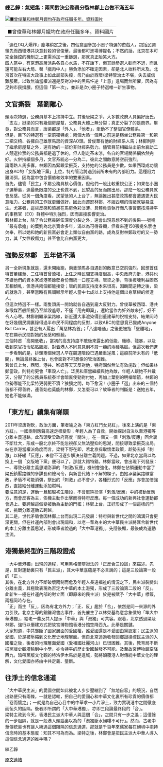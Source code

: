 ### [練乙錚](http://hktext.blogspot.com/search/label/%E7%B7%B4%E4%B9%99%E9%8C%9A)：氣短集：兩司對決公務員分裂林鄭上台做不滿五年

[![](https://farm1.staticflickr.com/769/32507931485_484663f841_o.jpg "■曾俊華和林鄭月娥均在政府任職多年。資料圖片")](https://farm1.staticflickr.com/769/32507931485_484663f841_o.jpg)
<table>
<colgroup>
<col width="100%" />
</colgroup>
<tbody>
<tr class="odd">
<td><div>
■曾俊華和林鄭月娥均在政府任職多年。資料圖片
</div></td>
</tr>
</tbody>
</table>

「連任DQ大爆炸」塵埃稍定之後，四個意圖參加小圈子特選的遊戲人，包括民調領先而西環港共決意封殺的曾俊華，最後都可進場博提名；不然的話，北京在本可完全操控的機制之上更需添加一重篩選，那就真正貽笑大方。  
四人當中，有京港高層派系各自心水馬，不在話下，但其餘參選人勸而不退，而且還可能左右大局、替「戲肉中人」勝負添加不確定因素，卻是北人始料所未及。北京首次在特區大政事上如此局部失控，毋乃由於西環/梁特管治太不堪，失去威信難服眾，以致無論當權派還是反對派中的黑馬忤逆「上意」進場而無所懼，因為有足夠市民撐腰。但這個「第一次」，並非是次小圈子特選唯一新生事物。

文官撕裂　葉劉離心
------------------

頭兩次特選，公務員基本上抱持中立。其後唐梁之爭，大多數政府人員偏好唐氏，「支左」挺梁的只有幾個房屋幫，公務員大體上無分裂；真正分裂了的是商界。畢竟，對公務員而言，唐梁都是「外人」、「他者」，牽動不了整個官僚體系。  
但是，目下的特選有一空前獨特處：兩個大熱一個月之前還是穩坐公務員第一和第二把交椅、各擁自己雄厚馬房的資深AO頭。曾俊華有他的財經系人馬；林鄭則除了繼承房屋幫之外，還有她的一部份非財經系勢力。儘管目前相繼站出前台襄助二人競選拉票的公務員都是退了休的，但人剛走茶未涼，各自的官場關係網依然完好。火併持續個多月，文官系統必一分為二，彼此之間敵意將空前強烈。  
論兩路人馬多寡，林鄭因為緊跟梁振英，支持她的公務員是少數。如果西環成功讓出身AO的「女版地下黨」上位，特府管治將遇到前所未有的內部阻力。這種阻力難消弭，因為當中包含價值和效率的雙重因素。  
首先，儘管「民主」不屬公務員核心價值，但他們一般比較重視公正；如果在小圈子選舉裏，連最低限度的公正也做不到，民望高的反而踢出局，那麼一般公務員就會反感。從另一個角度看，民望低的人上台了，無論推出甚麼政策都會遭遇更大民意阻力，公務員的工作就更難做好，因此而遷怒林鄭、不服西環的情緒就容易滋生。尤甚者，這些反感和憤懣在馬房色彩淡薄、具體負責執行而凡事習慣按規持平的事務官（EO）群體中特別強烈，因而直接影響吏治。  
若林鄭上台，除了令公務員隊伍深度分裂之外，還會出現意想不到的後果──號稱「最有承擔」的葉劉為北京賣命多年，滿以為可得眷顧，但看來連150張提名票也欠奉，所以她和她的新民黨必會走上類似自由黨的路，成為反對林鄭政府的又一勢力，其「女性殺傷力」甚至會比自由黨更大。

強勢反林鄭　五年做不滿
----------------------

另一全新現象就是，還未開始跑，兩隻頭馬各自遇到的敵意已空前強烈。回想首任特首董建華、二任特首曾蔭權，上任之時民間支持度很高，中央政府力挺，港共也不嫌他們的資本家或港英餘孽身份而統一口徑支持。唐梁之爭，背後板塊利益固然互相傾軋，但港共兩個都能接受；唐的民調支持度本來很高，因醜聞逆轉之後，梁的就急升，甚至當時有民調顯示年輕人當中七成以上支持他這個出身草根的候選人。  
但這次特選不一樣。兩隻頭馬一開始就各自遇到龐大反對力。曾俊華被西環、港共和喉媒百般阻撓乃至詆毀羞辱，不僅「用完即棄」，還給當作內奸外敵來打，好不令人心寒。林鄭則繼承梁路線，新近還大事渲染得到董建華的祝福支持，結果同時在好幾個民調裏錄得過半市民不同程度的反對，以致ABC的意思竟已變成Anyone
But
Carrie，甚至有人罵出「萬惡林為首」；「八達唔通」之後更被指「堅離地」，在在顯示民間對她的反感和輕藐。  
三個特首「高開低收」，當初的高支持度不敵後來露出的低能、庸碌、殘暴，以及收到京官指令貼貼服服、對着港人不同意見則不屑一顧的兩種嘴臉。但這次我們進一步看到的是，排頭兩個候選人早在競選階段已遇嚴重逆風；這般前所未有的「低開」，無論最終誰上台，也會面對不可想像的管治困難。  
若曾氏上台，西環、港共、喉媒等天天反對他，特府固然無法有效施政；但如果林鄭當政，則特府更會「車毀人亡」。泛民和唐營繼續與她為敵，年輕人跟她不共戴天，分裂了的公務員系統泰半會暗裏使勁對付她，再加上葉劉的明槍暗箭，林鄭的位勢哪能不比梁特更弱更不濟？狼狽之間，每下愈況！小圈子「選」出來的三個特首都不得善終，連善始也莫能的林鄭，又怎麼可以？故筆者的判斷是：送她五年，她也不能做滿。

「東方紅」續集有睇頭
--------------------

2011年梁唐對砍，政治方面，筆者喻之為「東方紅鬥女兒紅」，後來上演的是「東方紅」，一國兩制應聲高速走樣變形；年輕人為了自救，開始探討自決以至港獨等分離主義道路。此苗頭受梁政府高度「關注」，在一個又一個「刺激/反應」回合裏不斷壯大，形成一股北京終不能忽視卻又無法壓抑的思潮，間接導致梁振英出局。  
站在京港當權派角度而言，梁特下野在即，若北京採取懷柔政策，趁勢去掉「刺激」以紓緩「反應」，未嘗不可逐步解決分離主義問題。不過，如果北京當局以為換上一個「女版地下黨」便可以了，那就大錯特錯。林鄭當政，會出現下列發展：  
一、導致分離主義思潮澎湃的「刺激/反應」機制會強化。林鄭在佔領運動中當了梁氏鎮壓路線的參謀長和總司令，與新世代結下不解的樑子。由她承襲梁路線當政，矛盾不可能消弭，祭出的「刺激」必不會少，各種形式的「反應」亦會加倍強烈，直接給分離運動添加燃料。  
要注意的是，運動一旦超越初生階段，不會單純扮演「刺激/反應」中的被動反應方，而會反客為主，俟機主動作出擊而待特府反應。每一個成功的新興社會運動都會遇上、要跨越這個變被動為主動的門檻；林鄭上台，正好形成了一個這樣的門檻，挑戰分離運動去跨越。  
其二是，世代矛盾會因林鄭上台而出現二元發展：特府與新世代之間的鴻溝只會更深更闊，但在社運內部則會出現調和，以老一輩為主的大中華民主派將匯合新世代的本土分離主義思潮，形成筆者說過的「大中華港獨」，先隱後顯，最後成為運動主流。

港獨最終型的三階段證成
----------------------

「大中華港獨」出現的過程，可用黑格爾辯證法的「正反合三段論」來描述。先是，反對運動裏只有「民主派」，其大中華底蘊是不必言說的；這是三段論第一段的「正」。  
其後，在北方外力不斷破壞兩制而危及年輕人長遠福祉的情況之下，民主派裂變出分離主義，其極致表現為否定大中華的本土港獨，形成了三段論第二段的「反」。此新生一極在社運內部的對立面（即原來的民主派）於是被賦予「大中華」標籤，兩極同時存在。  
「正」而生「反」，因為有北方外力；「正、反」趨於「合」，依然是同一來源的外力引致。北京主導的銅鑼灣書店事件，首先催生了以林榮基為意念象徵的「準大中華港獨」，給老一輩反共人提示「中華」與「港獨」可共容。跟着，北京透過梁及林鄭，強行以僭建方式把故宮博物館香港分館空降西九。此舉是關鍵。  
大家知道，中共壟斷了國家層面的愛國權，誰愛國還是不愛國由黨認定；民主派的愛國，於是被壓縮到文化歷史地理層面。但自北京透過收發回鄉證操控民主派的入國權之後，後者的地理層面愛國（愛祖國壯麗河山）已很困難。其後，教育局不斷把黨版史觀灌輸到中小學，亦令持平的歷史愛國越發不可能。及至故宮博物館空降西九，暗帶黨版文化觀的特洛伊木馬於是進城，勢將顛覆港人對傳統中華文化的理解，文化愛國亦將由中共定義、壟斷。  

往淨土的信念通道
----------------

「大中華民主派」的愛國空間如此被北人步步壓縮到了「無地自容」的境況，自然出路便只有兩條，一就是認輸，把自己的愛國心和中華文化裏所有珍貴的價值都「卷而懷之」；一就是為自己心目中的中華求一小片淨土，致力實現港中之間徹底而恒久的區隔。後者即所謂的「大中華港獨」，亦即三段論最終段的「合」。  
梁特主政到今天，香港民主派大中華人與這個「合」，之間只有一步之遙；這僅餘的一步阻隔，就是一般港人頭腦裏以為的「港獨斷水絕糧不可行」。然而，古老中華傳統裏也有讓人繞過這個阻隔的信念通道，那就是千百年來儒家每在絕境中抱持信念時的基本態度：知其不可為而為。梁特之後，林鄭會是把民主派大中華人導入這個信念通道的推手嗎？  
  
練乙錚

  
  
[原文連結](http://hk.apple.nextmedia.com/news/art/20170125/19907954)
  
  
  



